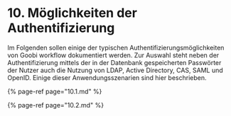 # 10. Möglichkeiten der Authentifizierung

Im Folgenden sollen einige der typischen Authentifizierungsmöglichkeiten von Goobi workflow dokumentiert werden. Zur Auswahl steht neben der Authentifizierung mittels der in der Datenbank gespeicherten Passwörter der Nutzer auch die Nutzung von LDAP, Active Directory, CAS, SAML und OpenID. Einige dieser Anwendungsszenarien sind hier beschrieben.

{% page-ref page="10.1.md" %}

{% page-ref page="10.2.md" %}



